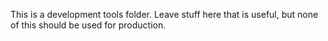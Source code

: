 This is a development tools folder. Leave stuff here that is useful, but none of this should be used for production.

